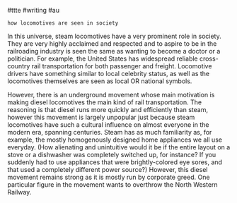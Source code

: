 #ttte #writing #au

	how locomotives are seen in society
In this universe, steam locomotives have a very prominent role in society. They are very highly acclaimed and respected and to aspire to be in the railroading industry is seen the same as wanting to become a doctor or a politician. For example, the United States has widespread reliable cross-country rail transportation for both passenger and freight. Locomotive drivers have something similar to local celebrity status, as well as the locomotives themselves are seen as local OR national symbols.

However, there is an underground movement whose main motivation is making diesel locomotives the main kind of rail transportation. The reasoning is that diesel runs more quickly and efficiently than steam, however this movement is largely unpopular just because steam locomotives have such a cultural influence on almost everyone in the modern era, spanning centuries. Steam has as much familiarity as, for example, the mostly homogenously designed home appliances we all use everyday. (How alienating and unintuitive would it be if the entire layout on a stove or a dishwasher was completely switched up, for instance? If you suddenly had to use appliances that were brightly-colored eye sores, and that used a completely different power source?) However, this diesel movement remains strong as it is mostly run by corporate greed. One particular figure in the movement wants to overthrow the North Western Railway.